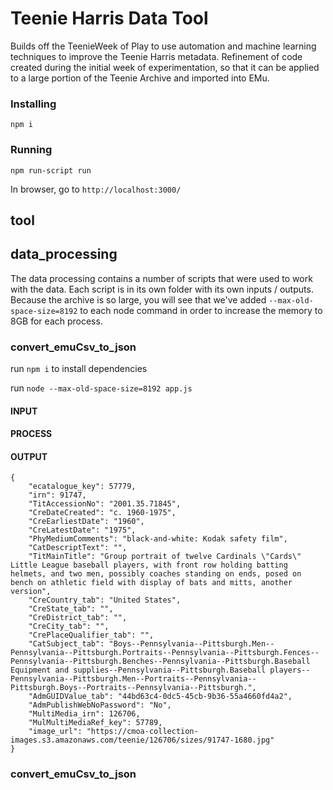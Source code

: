 # Teenie Harris Data Tool

Builds off the TeenieWeek of Play to use automation and machine learning techniques to improve the Teenie Harris metadata. Refinement of code created during the initial week of experimentation, so that it can be applied to a large portion of the Teenie Archive and imported into EMu.

### Installing
```npm i```
### Running
```npm run-script run```

In browser, go to ```http://localhost:3000/```


## tool

## data_processing

The data processing contains a number of scripts that were used to work with the data. Each script is in its own folder with its own inputs / outputs. Because the archive is so large, you will see that we've added `--max-old-space-size=8192` to each node command in order to increase the memory to 8GB for each process. 

### convert_emuCsv_to_json

run `npm i` to install dependencies

run `node --max-old-space-size=8192 app.js`

#### INPUT

#### PROCESS

#### OUTPUT
```
{
	"ecatalogue_key": 57779,
	"irn": 91747,
	"TitAccessionNo": "2001.35.71845",
	"CreDateCreated": "c. 1960-1975",
	"CreEarliestDate": "1960",
	"CreLatestDate": "1975",
	"PhyMediumComments": "black-and-white: Kodak safety film",
	"CatDescriptText": "",
	"TitMainTitle": "Group portrait of twelve Cardinals \"Cards\" Little League baseball players, with front row holding batting helmets, and two men, possibly coaches standing on ends, posed on bench on athletic field with display of bats and mitts, another version",
	"CreCountry_tab": "United States",
	"CreState_tab": "",
	"CreDistrict_tab": "",
	"CreCity_tab": "",
	"CrePlaceQualifier_tab": "",
	"CatSubject_tab": "Boys--Pennsylvania--Pittsburgh.Men--Pennsylvania--Pittsburgh.Portraits--Pennsylvania--Pittsburgh.Fences--Pennsylvania--Pittsburgh.Benches--Pennsylvania--Pittsburgh.Baseball Equipment and supplies--Pennsylvania--Pittsburgh.Baseball players--Pennsylvania--Pittsburgh.Men--Portraits--Pennsylvania--Pittsburgh.Boys--Portraits--Pennsylvania--Pittsburgh.",
	"AdmGUIDValue_tab": "44bd63c4-0dc5-45cb-9b36-55a4660fd4a2",
	"AdmPublishWebNoPassword": "No",
	"MultiMedia_irn": 126706,
	"MulMultiMediaRef_key": 57789,
	"image_url": "https://cmoa-collection-images.s3.amazonaws.com/teenie/126706/sizes/91747-1680.jpg"
}
```

### convert_emuCsv_to_json

